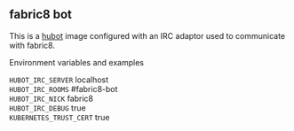 ## fabric8 bot

This is a [hubot](https://hubot.github.com) image configured with an IRC adaptor used to communicate with fabric8.

Environment variables and examples

`HUBOT_IRC_SERVER` localhost  
`HUBOT_IRC_ROOMS` #fabric8-bot  
`HUBOT_IRC_NICK` fabric8  
`HUBOT_IRC_DEBUG` true  
`KUBERNETES_TRUST_CERT` true  

                                  